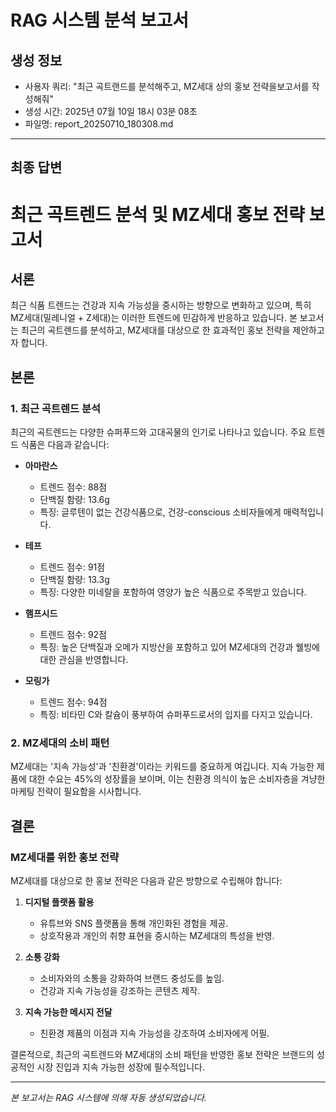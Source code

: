 # RAG 시스템 분석 보고서

## 생성 정보
- 사용자 쿼리: "최근 곡트랜드를 분석해주고, MZ세대 상의 홍보 전략을보고서를 작성해줘"
- 생성 시간: 2025년 07월 10일 18시 03분 08초
- 파일명: report_20250710_180308.md

---

## 최종 답변

# 최근 곡트렌드 분석 및 MZ세대 홍보 전략 보고서

## 서론
최근 식품 트렌드는 건강과 지속 가능성을 중시하는 방향으로 변화하고 있으며, 특히 MZ세대(밀레니얼 + Z세대)는 이러한 트렌드에 민감하게 반응하고 있습니다. 본 보고서는 최근의 곡트렌드를 분석하고, MZ세대를 대상으로 한 효과적인 홍보 전략을 제안하고자 합니다.

## 본론

### 1. 최근 곡트렌드 분석
최근의 곡트렌드는 다양한 슈퍼푸드와 고대곡물의 인기로 나타나고 있습니다. 주요 트렌드 식품은 다음과 같습니다:

- **아마란스**
  - 트렌드 점수: 88점
  - 단백질 함량: 13.6g
  - 특징: 글루텐이 없는 건강식품으로, 건강-conscious 소비자들에게 매력적입니다.

- **테프**
  - 트렌드 점수: 91점
  - 단백질 함량: 13.3g
  - 특징: 다양한 미네랄을 포함하여 영양가 높은 식품으로 주목받고 있습니다.

- **햄프시드**
  - 트렌드 점수: 92점
  - 특징: 높은 단백질과 오메가 지방산을 포함하고 있어 MZ세대의 건강과 웰빙에 대한 관심을 반영합니다.

- **모링가**
  - 트렌드 점수: 94점
  - 특징: 비타민 C와 칼슘이 풍부하여 슈퍼푸드로서의 입지를 다지고 있습니다.

### 2. MZ세대의 소비 패턴
MZ세대는 '지속 가능성'과 '친환경'이라는 키워드를 중요하게 여깁니다. 지속 가능한 제품에 대한 수요는 45%의 성장률을 보이며, 이는 친환경 의식이 높은 소비자층을 겨냥한 마케팅 전략이 필요함을 시사합니다.

## 결론

### MZ세대를 위한 홍보 전략
MZ세대를 대상으로 한 홍보 전략은 다음과 같은 방향으로 수립해야 합니다:

1. **디지털 플랫폼 활용**
   - 유튜브와 SNS 플랫폼을 통해 개인화된 경험을 제공.
   - 상호작용과 개인의 취향 표현을 중시하는 MZ세대의 특성을 반영.

2. **소통 강화**
   - 소비자와의 소통을 강화하여 브랜드 충성도를 높임.
   - 건강과 지속 가능성을 강조하는 콘텐츠 제작.

3. **지속 가능한 메시지 전달**
   - 친환경 제품의 이점과 지속 가능성을 강조하여 소비자에게 어필.

결론적으로, 최근의 곡트렌드와 MZ세대의 소비 패턴을 반영한 홍보 전략은 브랜드의 성공적인 시장 진입과 지속 가능한 성장에 필수적입니다.

---
*본 보고서는 RAG 시스템에 의해 자동 생성되었습니다.*

